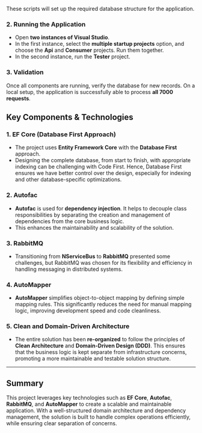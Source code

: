 These scripts will set up the required database structure for the application.

### 2. Running the Application
- Open **two instances of Visual Studio**.
- In the first instance, select the **multiple startup projects** option, and choose the **Api** and **Consumer** projects. Run them together.
- In the second instance, run the **Tester** project.

### 3. Validation
Once all components are running, verify the database for new records. On a local setup, the application is successfully able to process **all 7000 requests**.

## Key Components & Technologies

### 1. **EF Core (Database First Approach)**
- The project uses **Entity Framework Core** with the **Database First** approach.
- Designing the complete database, from start to finish, with appropriate indexing can be challenging with Code First. Hence, Database First ensures we have better control over the design, especially for indexing and other database-specific optimizations.

### 2. **Autofac**
- **Autofac** is used for **dependency injection**. It helps to decouple class responsibilities by separating the creation and management of dependencies from the core business logic.
- This enhances the maintainability and scalability of the solution.

### 3. **RabbitMQ**
- Transitioning from **NServiceBus** to **RabbitMQ** presented some challenges, but RabbitMQ was chosen for its flexibility and efficiency in handling messaging in distributed systems.

### 4. **AutoMapper**
- **AutoMapper** simplifies object-to-object mapping by defining simple mapping rules. This significantly reduces the need for manual mapping logic, improving development speed and code cleanliness.

### 5. **Clean and Domain-Driven Architecture**
- The entire solution has been **re-organized** to follow the principles of **Clean Architecture** and **Domain-Driven Design (DDD)**. This ensures that the business logic is kept separate from infrastructure concerns, promoting a more maintainable and testable solution structure.

---

## Summary
This project leverages key technologies such as **EF Core**, **Autofac**, **RabbitMQ**, and **AutoMapper** to create a scalable and maintainable application. With a well-structured domain architecture and dependency management, the solution is built to handle complex operations efficiently, while ensuring clear separation of concerns.
